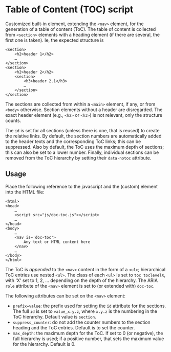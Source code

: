 # Table of Content (TOC) script

Customized built-in element, extending the `<nav>` element, for the generation of a table of content (ToC). The table of content is collected from `<section>` elements with a heading element (if there are several, the first one is taken). Ie, the expected structure is

```
<section>
    <h2>header 1</h2>
    …
</section>
<section>
    <h2>header 2</h2>
    <section>
        <h3>header 2.1</h3>
        …
    </section>
</section>
```

The sections are collected from within a `<main>` element, if any, or from `<body>` otherwise. Section elements without a header are disregarded. The exact header element (e.g., `<h2>` or `<h3>`) is not relevant, only the structure counts.

The `id` is set for all sections (unless there is one, that is reused) to create the relative links. By default, the section numbers are automatically added to the header texts and the corresponding ToC links; this can be suppressed. Also by default, the ToC uses the maximum depth of sections; this can also be set to a lower number. Finally, individual sections can be removed from the ToC hierarchy by setting their `data-notoc` attribute.

## Usage

Place the following reference to the javascript and the (custom) element into the HTML file:

```
<html>
<head>
    …
    <script src="js/doc-toc.js"></script>
    …
</head>
<body>
    …
    <nav is='doc-toc'>
        Any text or HTML content here
    </nav>
    …
</body>
</html>
```


The ToC is _appended_ to the `<nav>` content in the form of a `<ul>`; hierarchical ToC entries use nested `<ul>`. The class of each `<ul>` is set to `toc toclevelX`, with 'X' set to 1, 2, ... depending on the depth of the hierarchy. The ARIA `role` attribute of the `<nav>` element is set to (or extended with) `doc-toc`.

The following attributes can be set on the `<nav>` element:

- `prefix=value`: the prefix used for setting the `id` attribute for the sections. The full `id` is set to `value_x.y.z`, where `x.y.z` is the numbering in the ToC hierarchy. Default value is `section`.
- `suppress_counter`: do not add the counter numbers to the section heading and the ToC entries. Default is to set the counter.
- `max_depth`: the maximum depth for the ToC. If set to 0 (or negative), the full hierarchy is used; if a positive number, that sets the maximum value for the hierarchy. Default is 0. 
